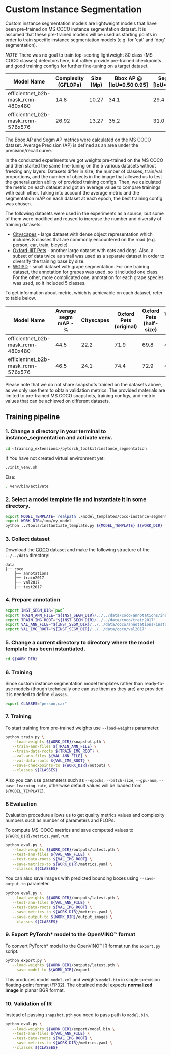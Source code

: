 # Custom Instance Segmentation

Custom instance segmentation models are lightweight models that have been pre-trained on MS COCO instance segmentation dataset.
It is assumed that these pre-trained models will be used as starting points in order to train specific instance segmentation models (e.g. for 'cat' and 'dog' segmentation).

*NOTE* There was no goal to train top-scoring lightweight 80 class (MS COCO classes) detectors here,
but rather provide pre-trained checkpoints and good training configs for further fine-tuning on a target dataset.

| Model Name | Complexity (GFLOPs) | Size (Mp) | Bbox AP @ [IoU=0.50:0.95] | Segm AP @ [IoU=0.50:0.95] | Links | GPU_NUM |
| --- | --- | --- | --- | --- | --- | --- |
| efficientnet_b2b-mask_rcnn-480x480 | 14.8 | 10.27 | 34.1 | 29.4 | [snapshot](https://storage.openvinotoolkit.org/repositories/openvino_training_extensions/models/instance_segmentation/v2/efficientnet_b2b-mask_rcnn-480x480.pth), [model template](efficientnet_b2b-mask_rcnn-480x480/template.yaml) | 1 |
| efficientnet_b2b-mask_rcnn-576x576 | 26.92 | 13.27 | 35.2 | 31.0 | [snapshot](https://storage.openvinotoolkit.org/repositories/openvino_training_extensions/models/instance_segmentation/v2/efficientnet_b2b-mask_rcnn-576x576.pth), [model template](efficientnet_b2b-mask_rcnn-576x576/template.yaml) | 1 |

The Bbox AP and Segm AP metrics were calculated on the MS COCO dataset. 
Average Precision (AP) is defined as an area under the precision/recall curve. 

In the conducted experiments we got weights pre-trained on the MS COCO and then started the same fine-tuning on the 5 various datasets without freezing any layers.
Datasets differ in size, the number of classes, train/val proportions, and the number of objects in the image that allowed us to test the generalization ability of provided training configs.
Then, we calculated the metric on each dataset and got an average value to compare trainings with each other. 
Taking into account the average metric and the segmentation mAP on each dataset at each epoch, the best training config was chosen.

The following datasets were used in the experiments as a source, but some of them were modified and reused to increase the number and diversity of training datasets:
* [Cityscapes](https://www.cityscapes-dataset.com/) - large dataset with dense object representation which includes 8 classes that are commonly encountered on the road (e.g. person, car, train, bicycle)   
* [Oxford-IIIT Pets](https://www.robots.ox.ac.uk/~vgg/data/pets/) - another large dataset with cats and dogs. Also, a subset of data twice as small was used as a separate dataset in order to diversify the training base by size.
* [WGISD](https://github.com/thsant/wgisd) - small dataset with grape segmentation. For one training dataset, the annotation for grapes was used, so it included one class. For the other, more complicated one, annotation for each grape species was used, so it included 5 classes. 

To get information about metric, which is achievable on each dataset, refer to table below. 

| Model Name | Average segm mAP - % | Cityscapes | Oxford Pets (original) | Oxford Pets (half-size) | WGISD (1 class) | WGISD (5 classes) |
| --- | --- | --- | --- | --- | --- | --- |
| efficientnet_b2b-mask_rcnn-480x480 | 44.5 | 22.2 | 71.9 | 69.8 | 48.1 | 10.4 |
| efficientnet_b2b-mask_rcnn-576x576 | 46.5 | 24.1 | 74.4 | 72.9 | 49.4 | 11.6 |

Please note that we do not share snapshots trained on the datasets above, as we only use them to obtain validation metrics. The provided materials are limited to pre-trained MS COCO snapshots, training configs, and metric values that can be achieved on different datasets.

## Training pipeline

### 1. Change a directory in your terminal to instance_segmentation and activate venv.

```bash
cd <training_extensions>/pytorch_toolkit/instance_segmentation
```
If You have not created virtual environment yet:
```bash
./init_venv.sh
```
Else:
```bash
. venv/bin/activate
```

### 2. Select a model template file and instantiate it in some directory.

```bash
export MODEL_TEMPLATE=`realpath ./model_templates/coco-instance-segmentation/instance-segmentation-0904/template.yaml`
export WORK_DIR=/tmp/my_model
python ../tools/instantiate_template.py ${MODEL_TEMPLATE} ${WORK_DIR}
```

### 3. Collect dataset

Download the [COCO](https://cocodataset.org/#home) dataset and make the following
structure of the `../../data` directory:

```
data
├── coco
    ├── annotations
    ├── train2017
    ├── val2017
    ├── test2017
```

### 4. Prepare annotation

```bash
export INST_SEGM_DIR=`pwd`
export TRAIN_ANN_FILE="${INST_SEGM_DIR}/../../data/coco/annotations/instances_train2017.json"
export TRAIN_IMG_ROOT="${INST_SEGM_DIR}/../../data/coco/train2017"
export VAL_ANN_FILE="${INST_SEGM_DIR}/../../data/coco/annotations/instances_val2017.json"
export VAL_IMG_ROOT="${INST_SEGM_DIR}/../../data/coco/val2017"
```

### 5. Change a current directory to directory where the model template has been instantiated.

```bash
cd ${WORK_DIR}
```

### 6. Training

Since custom instance segmentation model templates rather than ready-to-use models (though technically one can use them as they are) are provided it is needed to define `classes`.

```bash
export CLASSES="person,car"
```

### 7. Training

To start training from pre-trained weights use `--load-weights` pararmeter.

```bash
python train.py \
   --load-weights ${WORK_DIR}/snapshot.pth \
   --train-ann-files ${TRAIN_ANN_FILE} \
   --train-data-roots ${TRAIN_IMG_ROOT} \
   --val-ann-files ${VAL_ANN_FILE} \
   --val-data-roots ${VAL_IMG_ROOT} \
   --save-checkpoints-to ${WORK_DIR}/outputs \
   --classes ${CLASSES}
```

Also you can use parameters such as `--epochs`, `--batch-size`, `--gpu-num`, `--base-learning-rate`, otherwise default values will be loaded from `${MODEL_TEMPLATE}`.

### 8 Evaluation

Evaluation procedure allows us to get quality metrics values and complexity numbers such as number of parameters and FLOPs.

To compute MS-COCO metrics and save computed values to `${WORK_DIR}/metrics.yaml` run:

```bash
python eval.py \
   --load-weights ${WORK_DIR}/outputs/latest.pth \
   --test-ann-files ${VAL_ANN_FILE} \
   --test-data-roots ${VAL_IMG_ROOT} \
   --save-metrics-to ${WORK_DIR}/metrics.yaml \
   --classes ${CLASSES}
```

You can also save images with predicted bounding boxes using `--save-output-to` parameter.

```bash
python eval.py \
   --load-weights ${WORK_DIR}/outputs/latest.pth \
   --test-ann-files ${VAL_ANN_FILE} \
   --test-data-roots ${VAL_IMG_ROOT} \
   --save-metrics-to ${WORK_DIR}/metrics.yaml \
   --save-output-to ${WORK_DIR}/output_images \
   --classes ${CLASSES}
```

### 9. Export PyTorch\* model to the OpenVINO™ format

To convert PyTorch\* model to the OpenVINO™ IR format run the `export.py` script:

```bash
python export.py \
   --load-weights ${WORK_DIR}/outputs/latest.pth \
   --save-model-to ${WORK_DIR}/export
```

This produces model `model.xml` and weights `model.bin` in single-precision floating-point format
(FP32). The obtained model expects **normalized image** in planar BGR format.

### 10. Validation of IR

Instead of passing `snapshot.pth` you need to pass path to `model.bin`.

```bash
python eval.py \
   --load-weights ${WORK_DIR}/export/model.bin \
   --test-ann-files ${VAL_ANN_FILE} \
   --test-data-roots ${VAL_IMG_ROOT} \
   --save-metrics-to ${WORK_DIR}/metrics.yaml \
   --classes ${CLASSES}
```
